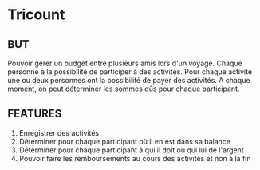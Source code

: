 # Tricount

## BUT
Pouvoir gérer un budget entre plusieurs amis lors d'un voyage. Chaque personne a la possibilité de participer à des activités. Pour chaque activité une ou deux personnes ont la possibilité de payer des activités. A chaque moment, on peut déterminer les sommes dûs pour chaque participant.

## FEATURES
1. Enregistrer des activités
2. Déterminer pour chaque participant où il en est dans sa balance
3. Déterminer pour chaque participant à qui il doit ou qui lui de l'argent
4. Pouvoir faire les remboursements au cours des activités et non à la fin
